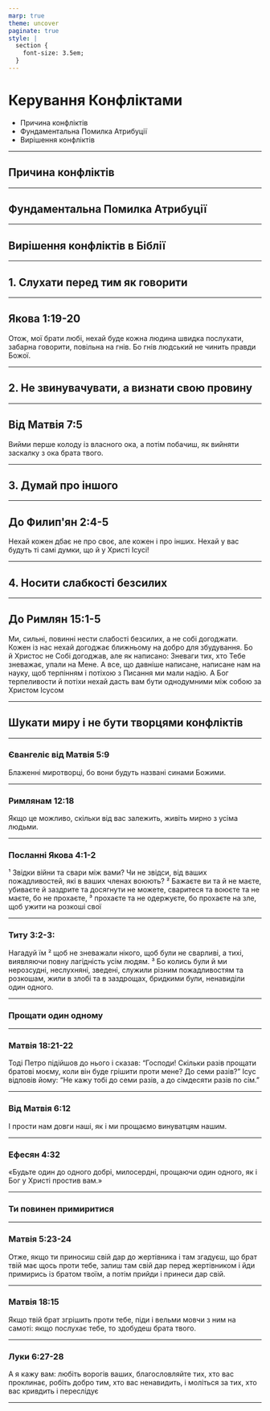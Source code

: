```yaml
---
marp: true
theme: uncover
paginate: true
style: |
  section {
    font-size: 3.5em;
  }
---
```


<!-- class: invert -->

# Керування Конфліктами
  - Причина конфліктів
  - Фундаментальна Помилка Атрибуції
  - Вирішення конфліктів

---

## Причина конфліктів

---

## Фундаментальна Помилка Атрибуції

---

## Вирішення конфліктів в Біблії

---

## 1. Слухати перед тим як говорити

---

## Якова 1:19-20
Отож, мої брати любі, нехай буде кожна людина швидка послухати, забарна говорити, повільна на гнів. Бо гнів людський не чинить правди Божої.

---

## 2. Не звинувачувати, а визнати свою провину

---

## Від Матвія 7:5
Вийми перше колоду із власного ока, а потім побачиш, як вийняти заскалку з ока брата твого.

--- 

## 3. Думай про іншого

---

## До Филип'ян 2:4-5
Нехай кожен дбає не про своє, але кожен і про інших. Нехай у вас будуть ті самі думки, що й у Христі Ісусі! 

--- 

## 4. Носити слабкості безсилих

---

## До Римлян 15:1-5
Ми, сильні, повинні нести слабості безсилих, а не собі догоджати. Кожен із нас нехай догоджає ближньому на добро для збудування. Бо й Христос не Собі догоджав, але як написано: Зневаги тих, хто Тебе зневажає, упали на Мене. А все, що давніше написане, написане нам на науку, щоб терпінням і потіхою з Писання ми мали надію. А Бог терпеливости й потіхи нехай дасть вам бути однодумними між собою за Христом Ісусом 

--- 

## Шукати миру і не бути творцями конфліктів

--- 

### Євангеліє від Матвія 5:9

Блаженні миротворці, бо вони будуть названі синами Божими.

---

### Римлянам 12:18

Якщо це можливо, скільки від вас залежить, живіть мирно з усіма людьми.

---

### Посланні Якова 4:1-2

¹ Звідки війни та свари між вами? Чи не звідси, від ваших пожадливостей, які в ваших членах воюють? ² Бажаєте ви та й не маєте, убиваєте й заздрите та досягнути не можете, сваритеся та воюєте та не маєте, бо не прохаєте, ³ прохаєте та не одержуєте, бо прохаєте на зле, щоб ужити на розкоші свої

---

### Титу 3:2-3:

Нагадуй їм
² щоб не зневажали нікого, щоб були не сварливі, а тихі, виявляючи повну лагідність усім людям. ³ Бо колись були й ми нерозсудні, неслухняні, зведені, служили різним пожадливостям та розкошам, жили в злобі та в заздрощах, бридкими були, ненавиділи один одного.

---

### Прощати один одному

---

### Матвія 18:21-22

Тоді Петро підійшов до нього і сказав: “Господи! Скільки разів прощати братові моєму, коли він буде грішити проти мене? До семи разів?” Ісус відповів йому: “Не кажу тобі до семи разів, а до сімдесяти разів по сім.”

---

### Від Матвія 6:12

І прости нам довги наші, як і ми прощаємо винуватцям нашим.

---

### Ефесян 4:32 

«Будьте один до одного добрі, милосердні, прощаючи один одного, як і Бог у Христі простив вам.»

---

### Ти повинен примиритися

---

### Матвія 5:23-24

Отже, якщо ти приносиш свій дар до жертівника і там згадуєш, що брат твій має щось проти тебе, залиш там свій дар перед жертівником і йди примирись із братом твоїм, а потім прийди і принеси дар свій.

---

### Матвія 18:15

Якщо твій брат згрішить проти тебе, піди і вельми мовчи з ним на самоті: якщо послухає тебе, то здобудеш брата твого.

---

### Луки 6:27-28

А я кажу вам: любіть ворогів ваших, благословляйте тих, хто вас проклинає, робіть добро тим, хто вас ненавидить, і моліться за тих, хто вас кривдить і переслідує

--- 
